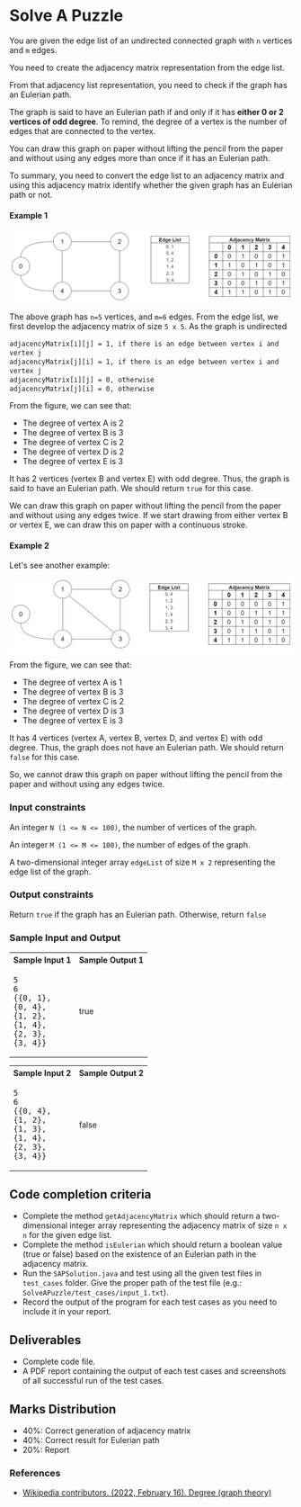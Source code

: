 # Solve A Puzzle 

You are given the edge list of an undirected connected graph with `n` vertices and `m` edges. 

You need to create the adjacency matrix representation from the edge list.

From that adjacency list representation, you need to check if the graph has an Eulerian path.

The graph is said to have an Eulerian path if and only if it has **either 0 or 2 vertices of odd degree**. To remind, the degree of a vertex is the number of edges that are connected to the vertex.

You can draw this graph on paper without lifting the pencil from the paper and without using any edges more than once if it has an Eulerian path.

To summary, you need to convert the edge list to an adjacency matrix and using this adjacency matrix identify whether the given graph has an Eulerian path or not.
#### Example 1

![Graph with Eulerian path](../drawing/eulerian.png)

The above graph has `n=5` vertices, and `m=6` edges. 
From the edge list, we first develop the adjacency matrix of size `5 x 5`.
As the graph is undirected
```
adjacencyMatrix[i][j] = 1, if there is an edge between vertex i and vertex j
adjacencyMatrix[j][i] = 1, if there is an edge between vertex i and vertex j
adjacencyMatrix[i][j] = 0, otherwise
adjacencyMatrix[j][i] = 0, otherwise
```



From the figure, we can see that:

- The degree of vertex A is 2
- The degree of vertex B is 3
- The degree of vertex C is 2
- The degree of vertex D is 2
- The degree of vertex E is 3

It has 2 vertices (vertex B and vertex E) with odd degree. Thus, the graph is said to have an Eulerian path.
We should return `true` for this case.

We can draw this graph on paper without lifting the pencil from the paper and without using any edges twice. 
If we start drawing from either vertex B or vertex E, we can draw this on paper with a continuous stroke.


#### Example 2

Let's see another example:

![Graph without Eulerian path](../drawing/non_eulerian.png)

From the figure, we can see that:

- The degree of vertex A is 1
- The degree of vertex B is 3
- The degree of vertex C is 2
- The degree of vertex D is 3
- The degree of vertex E is 3

It has 4 vertices (vertex A, vertex B, vertex D, and vertex E) with odd degree. 
Thus, the graph does not have an Eulerian path. We should return `false` for this case.

So, we cannot draw this graph on paper without lifting the pencil from the paper and without using any edges twice. 


### Input constraints
An integer `N (1 <= N <= 100)`, the number of vertices of the graph.

An integer `M (1 <= M <= 100)`, the number of edges of the graph.

A two-dimensional integer array `edgeList` of size `M x 2` representing the 
edge list of the graph.

### Output constraints
Return `true` if the graph has an Eulerian path. Otherwise, return `false`

### Sample Input and Output

<table>
    <tr>
        <th>Sample Input 1</th>
        <th>Sample Output 1</th>
    </tr>
    <tr>
        <td>
<pre>5
6
{{0, 1},
{0, 4},
{1, 2},
{1, 4},
{2, 3},
{3, 4}}</pre>
        </td>
        <td>
            true
        </td>
    </tr>
</table>

<table>
    <tr>
        <th>Sample Input 2</th>
        <th>Sample Output 2</th>
    </tr>
    <tr>
        <td>
<pre>5
6
{{0, 4}, 
{1, 2},
{1, 3},
{1, 4},
{2, 3},
{3, 4}}
</pre>
        </td>
        <td>
            false
        </td>
    </tr>
</table>

## Code completion criteria

- Complete the method `getAdjacencyMatrix` which should return a two-dimensional integer array representing the adjacency matrix of size `n x n` for the given edge list.
- Complete the method `isEulerian` which should return a boolean value (true or false) based on the existence of an Eulerian path in the adjacency matrix.
- Run the `SAPSolution.java` and test using all the given test files in `test_cases` folder. Give the proper path of the test file (e.g.: `SolveAPuzzle/test_cases/input_1.txt`).
- Record the output of the program for each test cases as you need to include it in your report.

## Deliverables

- Complete code file.
- A PDF report containing the output of each test cases and screenshots of all successful run of the test cases. 

## Marks Distribution
- 40%: Correct generation of adjacency matrix
- 40%: Correct result for Eulerian path
- 20%: Report

### References
- [Wikipedia contributors. (2022, February 16). Degree (graph theory)](https://en.wikipedia.org/wiki/Degree_(graph_theory))